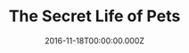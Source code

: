 ---
title: "The Secret Life of Pets"
year: 2016
date: 2016-11-18T00:00:00.000Z
permalink: /almanac/movies/2016-11-18-the-secret-life-of-pets/index.html
rating: 1
tmdbid: 328111
---